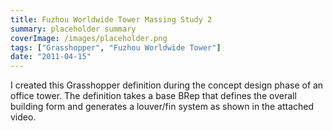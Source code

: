 ```yaml
---
title: Fuzhou Worldwide Tower Massing Study 2
summary: placeholder summary
coverImage: /images/placeholder.png
tags: ["Grasshopper", "Fuzhou Worldwide Tower"]
date: "2011-04-15"
---
```


I created this Grasshopper definition during the concept design phase of an office tower. The definition takes a base BRep that defines the overall building form and generates a louver/fin system as shown in the attached video.
